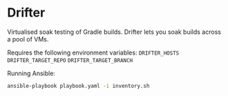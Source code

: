 Drifter
===
Virtualised soak testing of Gradle builds. Drifter lets you soak builds across a pool of VMs.

Requires the following environment variables:
`DRIFTER_HOSTS`
`DRIFTER_TARGET_REPO`
`DRIFTER_TARGET_BRANCH`

Running Ansible:
```sh
ansible-playbook playbook.yaml -i inventory.sh
```